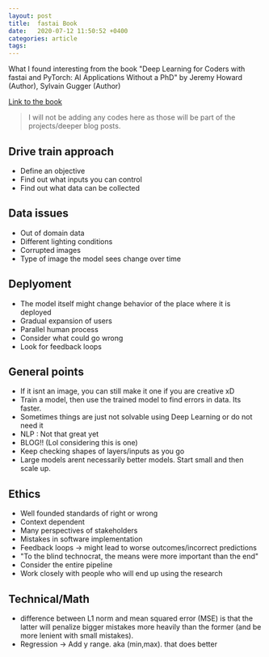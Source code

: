 ```yaml
---
layout: post
title:  fastai Book
date:   2020-07-12 11:50:52 +0400
categories: article
tags:
---
```


What I found interesting from the book "Deep Learning for Coders with fastai and PyTorch: AI Applications Without a PhD"
by Jeremy Howard  (Author), Sylvain Gugger (Author)

[Link to the book](https://www.amazon.com/Deep-Learning-Coders-fastai-PyTorch/dp/1492045527)

> I will not be adding any codes here as those will be part of the projects/deeper blog posts.

## Drive train approach
- Define an objective
- Find out what inputs you can control
- Find out what data can be collected

## Data issues
- Out of domain data
- Different lighting conditions
- Corrupted images
- Type of image the model sees change over time

## Deplyoment
- The model itself might change behavior of the place where it is deployed
- Gradual expansion of users
- Parallel human process
- Consider what could go wrong
- Look for feedback loops

## General points

- If it isnt an image, you can still make it one if you are creative xD
- Train a model, then use the trained model to find errors in data. Its faster.
- Sometimes things are just not solvable using Deep Learning or do not need it
- NLP : Not that great yet
- BLOG!! (Lol considering this is one)
- Keep checking shapes of layers/inputs as you go
- Large models arent necessarily better models. Start small and then scale up.



## Ethics

- Well founded standards of right or wrong
- Context dependent
- Many perspectives of stakeholders 
- Mistakes in software implementation
- Feedback loops -> might lead to worse outcomes/incorrect predictions
- "To the blind technocrat, the means were more important than the end"
- Consider the entire pipeline 
- Work closely with people who will end up using the research

## Technical/Math
- difference between L1 norm and mean squared error (MSE) is that the latter will penalize bigger mistakes more heavily than the former (and be more lenient with small mistakes).
- Regression -> Add y range. aka (min,max). that does better
